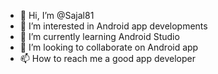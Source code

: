 - 👋 Hi, I’m @Sajal81
- 👀 I’m interested in Android app developments
- 🌱 I’m currently learning Android Studio
- 💞️ I’m looking to collaborate on Android app
- 📫 How to reach me a good app developer

<!---
Sajal81/Sajal81 is a ✨ special ✨ repository because its `README.md` (this file) appears on your GitHub profile.
You can click the Preview link to take a look at your changes.
--->
